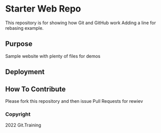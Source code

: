 # Starter Web Repo

This repository is for showing how Git and GitHub work
Adding a line for rebasing example.

## Purpose

Sample website with plenty of files for demos

## Deployment

## How To Contribute

Please fork this repository and then issue Pull Requests for rewiev

### Copyright

2022 Git.Training